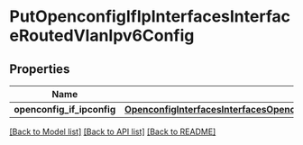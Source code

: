 # PutOpenconfigIfIpInterfacesInterfaceRoutedVlanIpv6Config

## Properties
Name | Type | Description | Notes
------------ | ------------- | ------------- | -------------
**openconfig_if_ipconfig** | [**OpenconfigInterfacesInterfacesOpenconfiginterfacesinterfacesSubinterfacesOpenconfigifipipv6Config**](OpenconfigInterfacesInterfacesOpenconfiginterfacesinterfacesSubinterfacesOpenconfigifipipv6Config.md) |  | [optional] 

[[Back to Model list]](../README.md#documentation-for-models) [[Back to API list]](../README.md#documentation-for-api-endpoints) [[Back to README]](../README.md)


